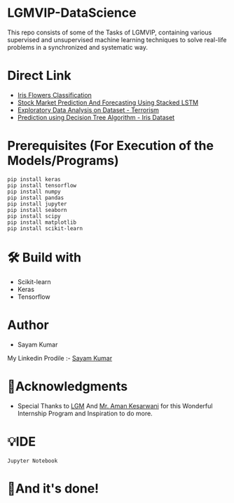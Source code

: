 # LGMVIP-DataScience
This repo consists of some of the Tasks of LGMVIP, containing various supervised and unsupervised machine learning techniques to solve real-life problems in a synchronized and systematic way.

# Direct Link
* [Iris Flowers Classification](https://github.com/SayamAlt/LGMVIP-Data-Science/blob/main/Iris%20Flowers%20Classification%20using%20ML.ipynb)
* [Stock Market Prediction And Forecasting Using Stacked LSTM](https://github.com/SayamAlt/LGMVIP-Data-Science/blob/main/Stock%20Market%20Prediction%20%26%20Forecasting%20using%20Stacked%20LSTM.ipynb)
* [Exploratory Data Analysis on Dataset - Terrorism](https://github.com/SayamAlt/LGMVIP-Data-Science/blob/main/EDA%20on%20Global%20Terrorism%20Dataset.ipynb)
* [Prediction using Decision Tree Algorithm - Iris Dataset](https://github.com/SayamAlt/LGMVIP-Data-Science/blob/main/Prediction%20using%20Decision%20Tree%20Algorithm.ipynb)

# Prerequisites (For Execution of the Models/Programs)
```
pip install keras
pip install tensorflow
pip install numpy
pip install pandas
pip install jupyter
pip install seaborn
pip install scipy
pip install matplotlib
pip install scikit-learn
```
# 🛠 Build with 
* Scikit-learn
* Keras
* Tensorflow

# Author 
* Sayam Kumar

My Linkedin Prodile :- [Sayam Kumar](https://www.linkedin.com/in/sayam-kumar/)

# 🙏Acknowledgments
* Special Thanks to [LGM](https://www.linkedin.com/company/letsgrowmore/) And [Mr. Aman Kesarwani](https://www.linkedin.com/in/~amankesarwani/) for this Wonderful Internship Program and Inspiration to do more.

# 💡IDE 
```
Jupyter Notebook
```
# 👏And it's done!
